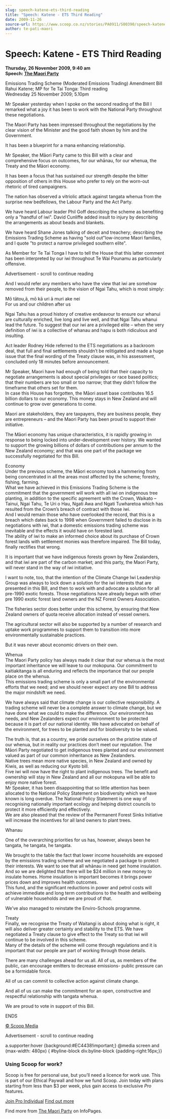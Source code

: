 ```yaml
---
slug: speech-katene-ets-third-reading
title: "Speech: Katene - ETS Third Reading"
date: 2009-11-26
source-url: https://www.scoop.co.nz/stories/PA0911/S00390/speech-katene-ets-third-reading.htm
author: te-pati-maori
---
```

Speech: Katene - ETS Third Reading
==================================

**Thursday, 26 November 2009, 9:40 am**  
**Speech: [The Maori Party](https://info.scoop.co.nz/The_Maori_Party)**

Emissions Trading Scheme (Moderated Emissions Trading) Amendment Bill  
Rahui Katene; MP for Te Tai Tonga: Third reading  
Wednesday 25 November 2009; 5.10pm

Mr Speaker yesterday when I spoke on the second reading of the Bill I remarked what a joy it has been to work with the National Party throughout these negotiations.

The Maori Party has been impressed throughout the negotiations by the clear vision of the Minister and the good faith shown by him and the Government.

It has been a blueprint for a mana enhancing relationship.

Mr Speaker, the Māori Party came to this Bill with a clear and comprehensive focus on outcomes, for our whānau, for our whenua, the Treaty and the Māori economy.

It has been a focus that has sustained our strength despite the bitter opposition of others in this House who prefer to rely on the worn-out rhetoric of tired campaigners.

The nation has observed a vitriolic attack against tangata whenua from the surprise new bedfellows, the Labour Party and the Act Party.

We have heard Labour leader Phil Goff describing the scheme as benefiting only a "handful of iwi". David Cunliffe added insult to injury by describing the arrangements as about beads and blankets.

We have heard Shane Jones talking of deceit and treachery; describing the Emissions Trading Scheme as having "sold out"low-income Maori families, and I quote "to protect a narrow privileged southern elite".

As Member for Te Tai Tonga I have to tell the House that this latter comment has been interpreted by our iwi throughout Te Wai Pounamu as particularly offensive.

Advertisement - scroll to continue reading





And I would refer any members who have the view that iwi are somehow removed from their people, to the vision of Ngai Tahu, which is most simply:

Mō tātou,ā, mō kā uri ā muri ake nei  
For us and our children after us

Ngai Tahu has a proud history of creative endeavour to ensure our whanui are culturally enriched, live long and live well, and that Ngai Tahu whanui lead the future. To suggest that our iwi are a privileged elite – when the very definition of iwi is a collective of whanau and hapu is both ridiculous and insulting.

Act leader Rodney Hide referred to the ETS negotiations as a backroom deal, that full and final settlements shouldn’t be relitigated and made a huge issue that the final wording of the Treaty clause was, in his assessment, concluded only 18 minutes before announcement.

Mr Speaker, Maori have had enough of being told that their capacity to negotiate arrangements is about special privileges or race based politics; that their numbers are too small or too narrow; that they didn’t follow the timeframe that others set for them.  
In case this House has forgotten, the Māori asset base contributes 16.5 billion dollars to our economy. This money stays in New Zealand and will continue to grow over generations to come.

Maori are stakeholders, they are taxpayers, they are business people, they are entrepreneurs – and the Maori Party has been proud to support their initiative.

The Māori economy has unique characteristics, it is rapidly growing in response to being locked into under-development over history. We wanted to support the growing billions of dollars of contributions per annum to the New Zealand economy; and that was one part of the package we successfully negotiated for this Bill.

Economy  
Under the previous scheme, the Māori economy took a hammering from being concentrated in all the areas most affected by the scheme; forestry, fishing, farming.  
What we have achieved in this Emissions Trading Scheme is the commitment that the government will work with all iwi on indigenous tree planting, in addition to the specific agreement with the Crown, Waikato – Tainui, Ngai Tahu, Te Uri o Hau, Ngati Awa and Ngati Tuwharetoa which has resulted from the Crown’s breach of contract with those iwi.  
And I would remain those who have overlooked the record, that this is a breach which dates back to 1998 when Government failed to disclose in its negotiations with iwi, that a domestic emissions trading scheme was inevitable and the effects it would have on forested land.  
The ability of iwi to make an informed choice about its purchase of Crown forest lands with settlement monies was therefore impaired. The Bill today, finally rectifies that wrong.

It is important that we have indigenous forests grown by New Zealanders, and that iwi are part of the carbon market; and this party, the Maori Party, will never stand in the way of iwi initiative.

I want to note, too, that the intention of the Climate Change Iwi Leadership Group was always to lock down a solution for the iwi interests that are presented in this Bill, and then to work with and advocate a solution for all pre-1990 exotic forests. Those negotiations have already begun with other pre 1990 exotic forest land owners and the NZ Forest Owners Association.

The fisheries sector does better under this scheme, by ensuring that New Zealand owners of quota receive allocation instead of vessel owners.

The agricultural sector will also be supported by a number of research and uptake work programmes to support them to transition into more environmentally sustainable practices.

But it was never about economic drivers on their own.

Whenua  
The Maori Party policy has always made it clear that our whenua is the most important inheritance we will leave to our mokopuna. Our commitment to kaitiakitanga is all enduring and reflects the importance that our people place on the whenua.  
This emissions trading scheme is only a small part of the environmental efforts that we need; and we should never expect any one Bill to address the major mindshift we need.

We have always said that climate change is our collective responsibility. A trading scheme will never be a complete answer to climate change, but we have done what we could to make the difference. Our environment has needs, and New Zealanders expect our environment to be protected because it is part of our national identity. We have advocated on behalf of the environment, for trees to be planted and for biodiversity to be valued.

The truth is, that as a country, we pride ourselves on the pristine state of our whenua, but in reality our practices don’t meet our reputation. The Māori Party negotiated to get indigenous trees planted and our environment valued as part of our common inheritance as New Zealanders.  
Native trees mean more native species, in New Zealand and owned by Kiwis, as well as reducing our Kyoto bill.  
Five iwi will now have the right to plant indigenous trees. The benefit and ownership will stay in New Zealand and all our mokopuna will be able to enjoy more native forest.  
Mr Speaker, it has been disappointing that so little attention has been allocated to the National Policy Statement on biodiversity which we have known is long overdue. The National Policy Statement is one way of recognising nationally important ecology and helping district councils to protect it more efficiently and effectively.  
We are also pleased that the review of the Permanent Forest Sinks Initiative will increase the incentives for all land owners to plant trees.

Whanau

One of the overarching priorities for us has, however, always been he tangata, he tangata, he tangata.

We brought to the table the fact that lower income households are exposed by the emissions trading scheme and we negotiated a package to protect their interests. We want to see that all whānau in need get home insulation.  
And so we are delighted that there will be $24 million in new money to insulate homes. Home insulation is important becomes it brings power prices down and improves health outcomes.  
This fund, and the significant reductions in power and petrol costs will achieve immediate and long term contributions to the health and wellbeing of vulnerable households and we are proud of that.

We’ve also managed to reinstate the Enviro-Schools programme.

Treaty  
Finally, we recognise the Treaty of Waitangi is about doing what is right, it will also deliver greater certainty and stability to the ETS. We have negotiated a Treaty clause to give effect to the Treaty so that iwi will continue to be involved in this scheme.  
Many of the details of the scheme will come through regulations and it is important that our people are part of working through those details.

There are many challenges ahead for us all. All of us, as members of the public, can encourage emitters to decrease emissions- public pressure can be a formidable force.

All of us can commit to collective action against climate change.

And all of us can make the commitment for an open, constructive and respectful relationship with tangata whenua.

We are proud to vote in support of this Bill.

ENDS

[© Scoop Media](http://www.scoop.co.nz/about/terms.html)  

Advertisement - scroll to continue reading



a.supporter:hover {background:#EC4438!important;} @media screen and (max-width: 480px) { #byline-block div.byline-block {padding-right:16px;}}

### Using Scoop for work?

Scoop is free for personal use, but you’ll need a licence for work use. This is part of our Ethical Paywall and how we fund Scoop. Join today with plans starting from less than $3 per week, plus gain access to exclusive _Pro_ features.  
  
[Join Pro Individual](https://pro.scoop.co.nz/Individual/?from=ProIn24) [Find out more](https://pro.scoop.co.nz/using-scoop-for-work/?from=ProIn24)

Find more from [The Maori Party](https://info.scoop.co.nz/The_Maori_Party) on InfoPages.
